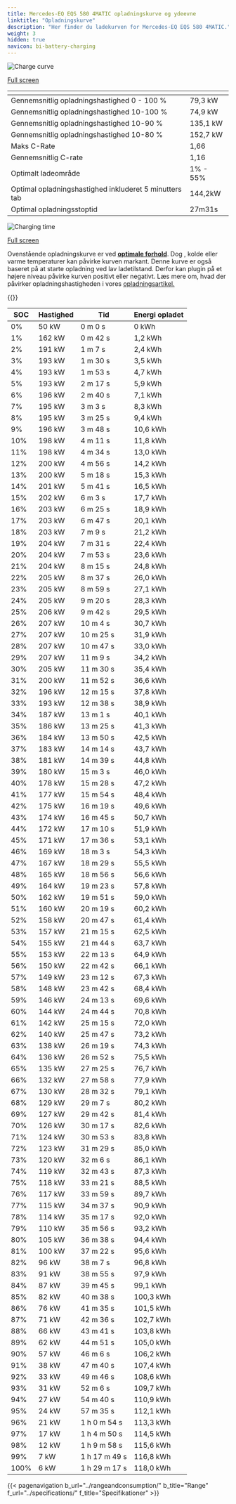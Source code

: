 ```yaml
---
title: Mercedes-EQ EQS 580 4MATIC opladningskurve og ydeevne
linktitle: "Opladningskurve"
description: "Her finder du ladekurven for Mercedes-EQ EQS 580 4MATIC."
weight: 3
hidden: true
navicon: bi-battery-charging
---
```

<!-- markdownlint-disable MD033 -->
<!-- markdownlint-disable MD010 -->
<img src="/images/models/mercedes/eqs/eqs_580_4matic/chargingcurve.svg" alt="Charge curve" class="img-fluid">

[Full screen](/images/models/mercedes/eqs/eqs_580_4matic/chargingcurve.svg)


<div class="table-responsive">
<table class="table table-striped border">
	<thead>
		<tr>
			<th>
			</th>
			<th>
			</th>
		</tr>
	</thead>
	<tbody>
		<tr>
			<td>
				Gennemsnitlig opladningshastighed 0 - 100 %
			</td>
			<td>
				79,3 kW
			</td>
		</tr>
		<tr>
			<td>
				Gennemsnitlig opladningshastighed 10-100 %
			</td>
			<td>
				74,9 kW
			</td>
		</tr>
		<tr>
			<td>
				Gennemsnitlig opladningshastighed 10-90 %
			</td>
			<td>
				135,1 kW
			</td>
		</tr>
		<tr>
			<td>
				Gennemsnitlig opladningshastighed 10-80 %
			</td>
			<td>
				152,7 kW
			</td>
		</tr>
		<tr>
			<td>
				Maks C-Rate
			</td>
			<td>
				1,66
			</td>
		</tr>
		<tr>
			<td>
				Gennemsnitlig C-rate
			</td>
			<td>
				1,16
			</td>
		</tr>
		<tr>
			<td>
				Optimalt ladeområde
			</td>
			<td>
				1% - 55%
			</td>
		</tr>
		<tr>
			<td>
				Optimal opladningshastighed inkluderet 5 minutters tab
			</td>
			<td>
				144,2kW
			</td>
		</tr>
		<tr>
			<td>
				Optimal opladningsstoptid
			</td>
			<td>
				27m31s
			</td>
		</tr>
	</tbody>
</table>
</div>
<img src="/images/models/mercedes/eqs/eqs_580_4matic/chargingtime.svg" alt="Charging time" class="img-fluid">

[Full screen](/images/models/mercedes/eqs/eqs_580_4matic/chargingtime.svg)


Ovenstående opladningskurve er ved **[optimale forhold](../../../../../technology/battery/charging/#temperatur)**. Dog , kolde eller varme temperaturer kan påvirke kurven markant. Denne kurve er også baseret på at starte opladning ved lav ladetilstand. Derfor kan plugin på et højere niveau påvirke kurven positivt eller negativt. Læs mere om, hvad der påvirker opladningshastigheden i vores [opladningsartikel.](../../../../../technology/battery/charging/)


{{<evkxdisplayaddarticle />}}
<div class="table-responsive">
<table class="table table-striped border">
	<thead>
		<tr>
			<th>
				SOC
			</th>
			<th>
				Hastighed
			</th>
			<th>
				Tid
			</th>
			<th>
				Energi opladet
			</th>
		</tr>
	</thead>
	<tbody>
		<tr>
			<td>
				0%
			</td>
			<td>
				50 kW
			</td>
			<td>
				 0 m 0 s
			</td>
			<td>
				0 kWh
			</td>
		</tr>
		<tr>
			<td>
				1%
			</td>
			<td>
				162 kW
			</td>
			<td>
				 0 m 42 s
			</td>
			<td>
				1,2 kWh
			</td>
		</tr>
		<tr>
			<td>
				2%
			</td>
			<td>
				191 kW
			</td>
			<td>
				 1 m 7 s
			</td>
			<td>
				2,4 kWh
			</td>
		</tr>
		<tr>
			<td>
				3%
			</td>
			<td>
				193 kW
			</td>
			<td>
				 1 m 30 s
			</td>
			<td>
				3,5 kWh
			</td>
		</tr>
		<tr>
			<td>
				4%
			</td>
			<td>
				193 kW
			</td>
			<td>
				 1 m 53 s
			</td>
			<td>
				4,7 kWh
			</td>
		</tr>
		<tr>
			<td>
				5%
			</td>
			<td>
				193 kW
			</td>
			<td>
				 2 m 17 s
			</td>
			<td>
				5,9 kWh
			</td>
		</tr>
		<tr>
			<td>
				6%
			</td>
			<td>
				196 kW
			</td>
			<td>
				 2 m 40 s
			</td>
			<td>
				7,1 kWh
			</td>
		</tr>
		<tr>
			<td>
				7%
			</td>
			<td>
				195 kW
			</td>
			<td>
				 3 m 3 s
			</td>
			<td>
				8,3 kWh
			</td>
		</tr>
		<tr>
			<td>
				8%
			</td>
			<td>
				195 kW
			</td>
			<td>
				 3 m 25 s
			</td>
			<td>
				9,4 kWh
			</td>
		</tr>
		<tr>
			<td>
				9%
			</td>
			<td>
				196 kW
			</td>
			<td>
				 3 m 48 s
			</td>
			<td>
				10,6 kWh
			</td>
		</tr>
		<tr>
			<td>
				10%
			</td>
			<td>
				198 kW
			</td>
			<td>
				 4 m 11 s
			</td>
			<td>
				11,8 kWh
			</td>
		</tr>
		<tr>
			<td>
				11%
			</td>
			<td>
				198 kW
			</td>
			<td>
				 4 m 34 s
			</td>
			<td>
				13,0 kWh
			</td>
		</tr>
		<tr>
			<td>
				12%
			</td>
			<td>
				200 kW
			</td>
			<td>
				 4 m 56 s
			</td>
			<td>
				14,2 kWh
			</td>
		</tr>
		<tr>
			<td>
				13%
			</td>
			<td>
				200 kW
			</td>
			<td>
				 5 m 18 s
			</td>
			<td>
				15,3 kWh
			</td>
		</tr>
		<tr>
			<td>
				14%
			</td>
			<td>
				201 kW
			</td>
			<td>
				 5 m 41 s
			</td>
			<td>
				16,5 kWh
			</td>
		</tr>
		<tr>
			<td>
				15%
			</td>
			<td>
				202 kW
			</td>
			<td>
				 6 m 3 s
			</td>
			<td>
				17,7 kWh
			</td>
		</tr>
		<tr>
			<td>
				16%
			</td>
			<td>
				203 kW
			</td>
			<td>
				 6 m 25 s
			</td>
			<td>
				18,9 kWh
			</td>
		</tr>
		<tr>
			<td>
				17%
			</td>
			<td>
				203 kW
			</td>
			<td>
				 6 m 47 s
			</td>
			<td>
				20,1 kWh
			</td>
		</tr>
		<tr>
			<td>
				18%
			</td>
			<td>
				203 kW
			</td>
			<td>
				 7 m 9 s
			</td>
			<td>
				21,2 kWh
			</td>
		</tr>
		<tr>
			<td>
				19%
			</td>
			<td>
				204 kW
			</td>
			<td>
				 7 m 31 s
			</td>
			<td>
				22,4 kWh
			</td>
		</tr>
		<tr>
			<td>
				20%
			</td>
			<td>
				204 kW
			</td>
			<td>
				 7 m 53 s
			</td>
			<td>
				23,6 kWh
			</td>
		</tr>
		<tr>
			<td>
				21%
			</td>
			<td>
				204 kW
			</td>
			<td>
				 8 m 15 s
			</td>
			<td>
				24,8 kWh
			</td>
		</tr>
		<tr>
			<td>
				22%
			</td>
			<td>
				205 kW
			</td>
			<td>
				 8 m 37 s
			</td>
			<td>
				26,0 kWh
			</td>
		</tr>
		<tr>
			<td>
				23%
			</td>
			<td>
				205 kW
			</td>
			<td>
				 8 m 59 s
			</td>
			<td>
				27,1 kWh
			</td>
		</tr>
		<tr>
			<td>
				24%
			</td>
			<td>
				205 kW
			</td>
			<td>
				 9 m 20 s
			</td>
			<td>
				28,3 kWh
			</td>
		</tr>
		<tr>
			<td>
				25%
			</td>
			<td>
				206 kW
			</td>
			<td>
				 9 m 42 s
			</td>
			<td>
				29,5 kWh
			</td>
		</tr>
		<tr>
			<td>
				26%
			</td>
			<td>
				207 kW
			</td>
			<td>
				 10 m 4 s
			</td>
			<td>
				30,7 kWh
			</td>
		</tr>
		<tr>
			<td>
				27%
			</td>
			<td>
				207 kW
			</td>
			<td>
				 10 m 25 s
			</td>
			<td>
				31,9 kWh
			</td>
		</tr>
		<tr>
			<td>
				28%
			</td>
			<td>
				207 kW
			</td>
			<td>
				 10 m 47 s
			</td>
			<td>
				33,0 kWh
			</td>
		</tr>
		<tr>
			<td>
				29%
			</td>
			<td>
				207 kW
			</td>
			<td>
				 11 m 9 s
			</td>
			<td>
				34,2 kWh
			</td>
		</tr>
		<tr>
			<td>
				30%
			</td>
			<td>
				205 kW
			</td>
			<td>
				 11 m 30 s
			</td>
			<td>
				35,4 kWh
			</td>
		</tr>
		<tr>
			<td>
				31%
			</td>
			<td>
				200 kW
			</td>
			<td>
				 11 m 52 s
			</td>
			<td>
				36,6 kWh
			</td>
		</tr>
		<tr>
			<td>
				32%
			</td>
			<td>
				196 kW
			</td>
			<td>
				 12 m 15 s
			</td>
			<td>
				37,8 kWh
			</td>
		</tr>
		<tr>
			<td>
				33%
			</td>
			<td>
				193 kW
			</td>
			<td>
				 12 m 38 s
			</td>
			<td>
				38,9 kWh
			</td>
		</tr>
		<tr>
			<td>
				34%
			</td>
			<td>
				187 kW
			</td>
			<td>
				 13 m 1 s
			</td>
			<td>
				40,1 kWh
			</td>
		</tr>
		<tr>
			<td>
				35%
			</td>
			<td>
				186 kW
			</td>
			<td>
				 13 m 25 s
			</td>
			<td>
				41,3 kWh
			</td>
		</tr>
		<tr>
			<td>
				36%
			</td>
			<td>
				184 kW
			</td>
			<td>
				 13 m 50 s
			</td>
			<td>
				42,5 kWh
			</td>
		</tr>
		<tr>
			<td>
				37%
			</td>
			<td>
				183 kW
			</td>
			<td>
				 14 m 14 s
			</td>
			<td>
				43,7 kWh
			</td>
		</tr>
		<tr>
			<td>
				38%
			</td>
			<td>
				181 kW
			</td>
			<td>
				 14 m 39 s
			</td>
			<td>
				44,8 kWh
			</td>
		</tr>
		<tr>
			<td>
				39%
			</td>
			<td>
				180 kW
			</td>
			<td>
				 15 m 3 s
			</td>
			<td>
				46,0 kWh
			</td>
		</tr>
		<tr>
			<td>
				40%
			</td>
			<td>
				178 kW
			</td>
			<td>
				 15 m 28 s
			</td>
			<td>
				47,2 kWh
			</td>
		</tr>
		<tr>
			<td>
				41%
			</td>
			<td>
				177 kW
			</td>
			<td>
				 15 m 54 s
			</td>
			<td>
				48,4 kWh
			</td>
		</tr>
		<tr>
			<td>
				42%
			</td>
			<td>
				175 kW
			</td>
			<td>
				 16 m 19 s
			</td>
			<td>
				49,6 kWh
			</td>
		</tr>
		<tr>
			<td>
				43%
			</td>
			<td>
				174 kW
			</td>
			<td>
				 16 m 45 s
			</td>
			<td>
				50,7 kWh
			</td>
		</tr>
		<tr>
			<td>
				44%
			</td>
			<td>
				172 kW
			</td>
			<td>
				 17 m 10 s
			</td>
			<td>
				51,9 kWh
			</td>
		</tr>
		<tr>
			<td>
				45%
			</td>
			<td>
				171 kW
			</td>
			<td>
				 17 m 36 s
			</td>
			<td>
				53,1 kWh
			</td>
		</tr>
		<tr>
			<td>
				46%
			</td>
			<td>
				169 kW
			</td>
			<td>
				 18 m 3 s
			</td>
			<td>
				54,3 kWh
			</td>
		</tr>
		<tr>
			<td>
				47%
			</td>
			<td>
				167 kW
			</td>
			<td>
				 18 m 29 s
			</td>
			<td>
				55,5 kWh
			</td>
		</tr>
		<tr>
			<td>
				48%
			</td>
			<td>
				165 kW
			</td>
			<td>
				 18 m 56 s
			</td>
			<td>
				56,6 kWh
			</td>
		</tr>
		<tr>
			<td>
				49%
			</td>
			<td>
				164 kW
			</td>
			<td>
				 19 m 23 s
			</td>
			<td>
				57,8 kWh
			</td>
		</tr>
		<tr>
			<td>
				50%
			</td>
			<td>
				162 kW
			</td>
			<td>
				 19 m 51 s
			</td>
			<td>
				59,0 kWh
			</td>
		</tr>
		<tr>
			<td>
				51%
			</td>
			<td>
				160 kW
			</td>
			<td>
				 20 m 19 s
			</td>
			<td>
				60,2 kWh
			</td>
		</tr>
		<tr>
			<td>
				52%
			</td>
			<td>
				158 kW
			</td>
			<td>
				 20 m 47 s
			</td>
			<td>
				61,4 kWh
			</td>
		</tr>
		<tr>
			<td>
				53%
			</td>
			<td>
				157 kW
			</td>
			<td>
				 21 m 15 s
			</td>
			<td>
				62,5 kWh
			</td>
		</tr>
		<tr>
			<td>
				54%
			</td>
			<td>
				155 kW
			</td>
			<td>
				 21 m 44 s
			</td>
			<td>
				63,7 kWh
			</td>
		</tr>
		<tr>
			<td>
				55%
			</td>
			<td>
				153 kW
			</td>
			<td>
				 22 m 13 s
			</td>
			<td>
				64,9 kWh
			</td>
		</tr>
		<tr>
			<td>
				56%
			</td>
			<td>
				150 kW
			</td>
			<td>
				 22 m 42 s
			</td>
			<td>
				66,1 kWh
			</td>
		</tr>
		<tr>
			<td>
				57%
			</td>
			<td>
				149 kW
			</td>
			<td>
				 23 m 12 s
			</td>
			<td>
				67,3 kWh
			</td>
		</tr>
		<tr>
			<td>
				58%
			</td>
			<td>
				148 kW
			</td>
			<td>
				 23 m 42 s
			</td>
			<td>
				68,4 kWh
			</td>
		</tr>
		<tr>
			<td>
				59%
			</td>
			<td>
				146 kW
			</td>
			<td>
				 24 m 13 s
			</td>
			<td>
				69,6 kWh
			</td>
		</tr>
		<tr>
			<td>
				60%
			</td>
			<td>
				144 kW
			</td>
			<td>
				 24 m 44 s
			</td>
			<td>
				70,8 kWh
			</td>
		</tr>
		<tr>
			<td>
				61%
			</td>
			<td>
				142 kW
			</td>
			<td>
				 25 m 15 s
			</td>
			<td>
				72,0 kWh
			</td>
		</tr>
		<tr>
			<td>
				62%
			</td>
			<td>
				140 kW
			</td>
			<td>
				 25 m 47 s
			</td>
			<td>
				73,2 kWh
			</td>
		</tr>
		<tr>
			<td>
				63%
			</td>
			<td>
				138 kW
			</td>
			<td>
				 26 m 19 s
			</td>
			<td>
				74,3 kWh
			</td>
		</tr>
		<tr>
			<td>
				64%
			</td>
			<td>
				136 kW
			</td>
			<td>
				 26 m 52 s
			</td>
			<td>
				75,5 kWh
			</td>
		</tr>
		<tr>
			<td>
				65%
			</td>
			<td>
				135 kW
			</td>
			<td>
				 27 m 25 s
			</td>
			<td>
				76,7 kWh
			</td>
		</tr>
		<tr>
			<td>
				66%
			</td>
			<td>
				132 kW
			</td>
			<td>
				 27 m 58 s
			</td>
			<td>
				77,9 kWh
			</td>
		</tr>
		<tr>
			<td>
				67%
			</td>
			<td>
				130 kW
			</td>
			<td>
				 28 m 32 s
			</td>
			<td>
				79,1 kWh
			</td>
		</tr>
		<tr>
			<td>
				68%
			</td>
			<td>
				129 kW
			</td>
			<td>
				 29 m 7 s
			</td>
			<td>
				80,2 kWh
			</td>
		</tr>
		<tr>
			<td>
				69%
			</td>
			<td>
				127 kW
			</td>
			<td>
				 29 m 42 s
			</td>
			<td>
				81,4 kWh
			</td>
		</tr>
		<tr>
			<td>
				70%
			</td>
			<td>
				126 kW
			</td>
			<td>
				 30 m 17 s
			</td>
			<td>
				82,6 kWh
			</td>
		</tr>
		<tr>
			<td>
				71%
			</td>
			<td>
				124 kW
			</td>
			<td>
				 30 m 53 s
			</td>
			<td>
				83,8 kWh
			</td>
		</tr>
		<tr>
			<td>
				72%
			</td>
			<td>
				123 kW
			</td>
			<td>
				 31 m 29 s
			</td>
			<td>
				85,0 kWh
			</td>
		</tr>
		<tr>
			<td>
				73%
			</td>
			<td>
				120 kW
			</td>
			<td>
				 32 m 6 s
			</td>
			<td>
				86,1 kWh
			</td>
		</tr>
		<tr>
			<td>
				74%
			</td>
			<td>
				119 kW
			</td>
			<td>
				 32 m 43 s
			</td>
			<td>
				87,3 kWh
			</td>
		</tr>
		<tr>
			<td>
				75%
			</td>
			<td>
				118 kW
			</td>
			<td>
				 33 m 21 s
			</td>
			<td>
				88,5 kWh
			</td>
		</tr>
		<tr>
			<td>
				76%
			</td>
			<td>
				117 kW
			</td>
			<td>
				 33 m 59 s
			</td>
			<td>
				89,7 kWh
			</td>
		</tr>
		<tr>
			<td>
				77%
			</td>
			<td>
				115 kW
			</td>
			<td>
				 34 m 37 s
			</td>
			<td>
				90,9 kWh
			</td>
		</tr>
		<tr>
			<td>
				78%
			</td>
			<td>
				114 kW
			</td>
			<td>
				 35 m 17 s
			</td>
			<td>
				92,0 kWh
			</td>
		</tr>
		<tr>
			<td>
				79%
			</td>
			<td>
				110 kW
			</td>
			<td>
				 35 m 56 s
			</td>
			<td>
				93,2 kWh
			</td>
		</tr>
		<tr>
			<td>
				80%
			</td>
			<td>
				105 kW
			</td>
			<td>
				 36 m 38 s
			</td>
			<td>
				94,4 kWh
			</td>
		</tr>
		<tr>
			<td>
				81%
			</td>
			<td>
				100 kW
			</td>
			<td>
				 37 m 22 s
			</td>
			<td>
				95,6 kWh
			</td>
		</tr>
		<tr>
			<td>
				82%
			</td>
			<td>
				96 kW
			</td>
			<td>
				 38 m 7 s
			</td>
			<td>
				96,8 kWh
			</td>
		</tr>
		<tr>
			<td>
				83%
			</td>
			<td>
				91 kW
			</td>
			<td>
				 38 m 55 s
			</td>
			<td>
				97,9 kWh
			</td>
		</tr>
		<tr>
			<td>
				84%
			</td>
			<td>
				87 kW
			</td>
			<td>
				 39 m 45 s
			</td>
			<td>
				99,1 kWh
			</td>
		</tr>
		<tr>
			<td>
				85%
			</td>
			<td>
				82 kW
			</td>
			<td>
				 40 m 38 s
			</td>
			<td>
				100,3 kWh
			</td>
		</tr>
		<tr>
			<td>
				86%
			</td>
			<td>
				76 kW
			</td>
			<td>
				 41 m 35 s
			</td>
			<td>
				101,5 kWh
			</td>
		</tr>
		<tr>
			<td>
				87%
			</td>
			<td>
				71 kW
			</td>
			<td>
				 42 m 36 s
			</td>
			<td>
				102,7 kWh
			</td>
		</tr>
		<tr>
			<td>
				88%
			</td>
			<td>
				66 kW
			</td>
			<td>
				 43 m 41 s
			</td>
			<td>
				103,8 kWh
			</td>
		</tr>
		<tr>
			<td>
				89%
			</td>
			<td>
				62 kW
			</td>
			<td>
				 44 m 51 s
			</td>
			<td>
				105,0 kWh
			</td>
		</tr>
		<tr>
			<td>
				90%
			</td>
			<td>
				57 kW
			</td>
			<td>
				 46 m 6 s
			</td>
			<td>
				106,2 kWh
			</td>
		</tr>
		<tr>
			<td>
				91%
			</td>
			<td>
				38 kW
			</td>
			<td>
				 47 m 40 s
			</td>
			<td>
				107,4 kWh
			</td>
		</tr>
		<tr>
			<td>
				92%
			</td>
			<td>
				33 kW
			</td>
			<td>
				 49 m 46 s
			</td>
			<td>
				108,6 kWh
			</td>
		</tr>
		<tr>
			<td>
				93%
			</td>
			<td>
				31 kW
			</td>
			<td>
				 52 m 6 s
			</td>
			<td>
				109,7 kWh
			</td>
		</tr>
		<tr>
			<td>
				94%
			</td>
			<td>
				27 kW
			</td>
			<td>
				 54 m 40 s
			</td>
			<td>
				110,9 kWh
			</td>
		</tr>
		<tr>
			<td>
				95%
			</td>
			<td>
				24 kW
			</td>
			<td>
				 57 m 35 s
			</td>
			<td>
				112,1 kWh
			</td>
		</tr>
		<tr>
			<td>
				96%
			</td>
			<td>
				21 kW
			</td>
			<td>
				1 h 0 m 54 s
			</td>
			<td>
				113,3 kWh
			</td>
		</tr>
		<tr>
			<td>
				97%
			</td>
			<td>
				17 kW
			</td>
			<td>
				1 h 4 m 50 s
			</td>
			<td>
				114,5 kWh
			</td>
		</tr>
		<tr>
			<td>
				98%
			</td>
			<td>
				12 kW
			</td>
			<td>
				1 h 9 m 58 s
			</td>
			<td>
				115,6 kWh
			</td>
		</tr>
		<tr>
			<td>
				99%
			</td>
			<td>
				7 kW
			</td>
			<td>
				1 h 17 m 49 s
			</td>
			<td>
				116,8 kWh
			</td>
		</tr>
		<tr>
			<td>
				100%
			</td>
			<td>
				6 kW
			</td>
			<td>
				1 h 29 m 17 s
			</td>
			<td>
				118,0 kWh
			</td>
		</tr>
	</tbody>
</table>
</div>


{{< pagenavigation b_url="../rangeandconsumption/" b_title="Range" f_url="../specifications/" f_title="Specifikationer" >}}
